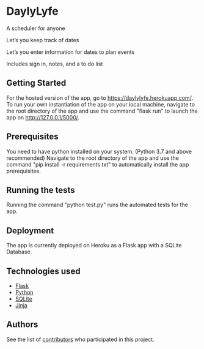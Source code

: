 # DaylyLyfe

A scheduler for anyone

Let’s you keep track of dates

Let’s you enter information for dates to
plan events

Includes sign in, notes, and a to do list

## Getting Started

For the hosted version of the app, go to https://daylylyfe.herokuapp.com/. To run your own instantiation of the app on your local machine, navigate to the root directory of the app and use the command "flask run" to launch the app on http://127.0.0.1/5000/.

## Prerequisites

You need to have python installed on your system. (Python 3.7 and above recommended)
Navigate to the root directory of the app and use the command "pip install -r requirements.txt" to automatically install the app prerequisites.

## Running the tests

Running the command "python test.py" runs the automated tests for the app.

## Deployment

The app is currently deployed on Heroku as a Flask app with a SQLite Database.

## Technologies used

* [Flask](https://flask.palletsprojects.com/en/1.1.x/)
* [Python](https://www.python.org/)
* [SQLite](https://www.sqlite.org/)
* [Jinja](https://jinja.palletsprojects.com/)

## Authors

See the list of [contributors](https://github.com/anand-anmol/Dayly-Lyfe/contributors) who participated in this project.
